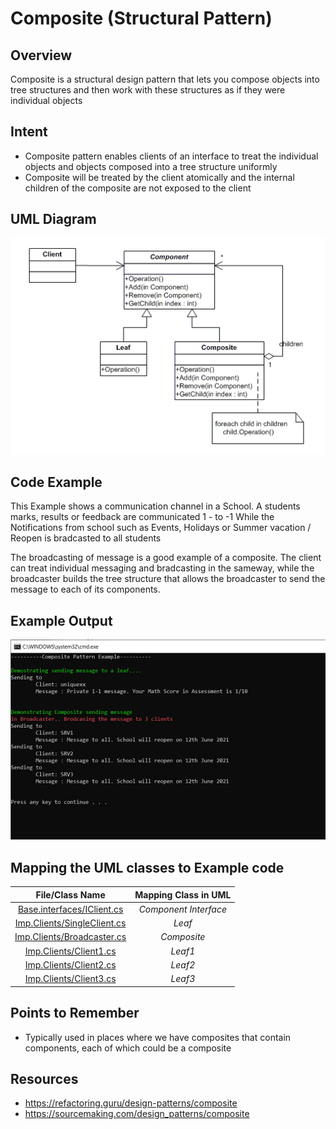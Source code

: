 # Composite (Structural Pattern)

## Overview
Composite is a structural design pattern that lets you compose objects into tree structures and then work with these structures as if they were individual objects

## Intent
- Composite pattern enables clients of an interface to treat the individual objects and objects composed into a tree structure uniformly
- Composite will be treated by the client atomically and the internal children of the composite are not exposed to the client

## UML Diagram
![plot](./composite.png)

## Code Example
This Example shows a communication channel in a School. A students marks, results or feedback are communicated 1 - to -1 
While the Notifications from school such as Events, Holidays or Summer vacation / Reopen is bradcasted to all students

The broadcasting of message is a good example of a composite.
The client can treat individual messaging and bradcasting in the sameway, while the broadcaster builds the tree structure that allows the broadcaster to send the message to each of its components.

## Example Output
![output](composite_output.png)

## Mapping the UML classes to Example code
| **File/Class Name** | **Mapping Class in UML**  |
| :-----: | :-: |
|[Base.interfaces/IClient.cs](./Base.interfaces/IClient.cs)|*Component Interface*|
|[Imp.Clients/SingleClient.cs](./Imp.Clients/SingleClient.cs)|*Leaf*|
|[Imp.Clients/Broadcaster.cs](./Imp.Clients/Broadcaster.cs)|*Composite*|
|[Imp.Clients/Client1.cs](./Imp.Clients/Client1.cs)|*Leaf1*|
|[Imp.Clients/Client2.cs](./Imp.Clients/Client2.cs)|*Leaf2*|
|[Imp.Clients/Client3.cs](./Imp.Clients/Client3.cs)|*Leaf3*|

## Points to Remember
- Typically used in places where we have composites that contain components, each of which could be a composite

## Resources
- https://refactoring.guru/design-patterns/composite
- https://sourcemaking.com/design_patterns/composite
